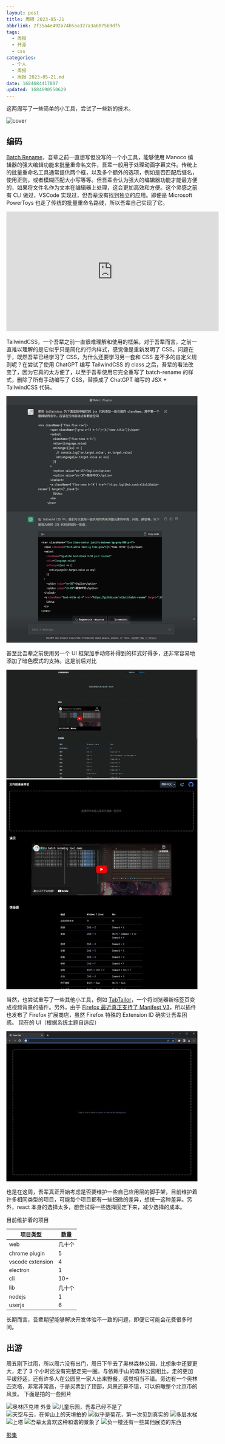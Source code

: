 ```yaml
---
layout: post
title: 周报 2023-05-21
abbrlink: 2f35a4e492a74b5aa327a3a6875b9df5
tags:
  - 周报
  - 开源
  - css
categories:
  - 个人
  - 周报
  - 周报 2023-05-21.md
date: 1684684417807
updated: 1684690550629
---
```


这两周写了一些简单的小工具，尝试了一些新的技术。

![cover](https://image-proxy.rxliuli.com/?url=https://lh3.googleusercontent.com/pw/AJFCJaX5kx0Zbw8lc_yLv7HzayA5RINQguIWgccyvwP_cmKmGVq6sNZs2B8DEIj78jKPMrpIOv8Ay6L8cg2cFwEClEQ1ExlRqpe_usLLBnI8HO8cb3QKkuHh8Caz6vP4YJCkh-zzr9QjsdMZL-DudcC8ZYPp=w1729-h1297-s-no)

## 编码

[Batch Rename](https://github.com/rxliuli/batch-rename)，吾辈之前一直想写但没写的一个小工具，能够使用 Manoco 编辑器的强大编辑功能来批量重命名文件，吾辈一般用于处理动画字幕文件。传统上的批量重命名工具通常提供两个框，以及多个额外的选项，例如是否匹配后缀名，使用正则，或者模糊匹配大小写等等。但吾辈会认为强大的编辑器功能才能最方便的，如果将文件名作为文本在编辑器上处理，这会更加高效和方便。这个灵感之前有 CLI 做过，VSCode 实现过，但吾辈没有找到独立的应用。即便是 Microsoft PowerToys 也走了传统的批量重命名路线，所以吾辈自己实现了它。

<iframe width="560" height="315" src="https://www.youtube.com/embed/PL3mft8DEHg" title="YouTube video player" frameborder="0" allow="accelerometer; autoplay; clipboard-write; encrypted-media; gyroscope; picture-in-picture; web-share" allowfullscreen></iframe>

TailwindCSS，一个吾辈之前一直很难理解和使用的框架。对于吾辈而言，之前一直难以理解的是它似乎只是简化的行内样式，感觉像是重新发明了 CSS。问题在于，既然吾辈已经学习了 CSS，为什么还要学习另一套和 CSS 差不多的自定义规则呢？在尝试了使用 ChatGPT 编写 TailwindCSS 的 class 之后，吾辈的看法改变了，因为它真的太方便了，以至于吾辈使用它完全重写了 batch-rename 的样式，删除了所有手动编写了 CSS，替换成了 ChatGPT 编写的 JSX + TailwindCSS 代码。

![使用 ChatGPT 生成 JSX + TailwindCSS](/resources/37c4dd88248d4a8ea3890c1bccca3c4e.jpg)

甚至比吾辈之前使用另一个 UI 框架加手动修补得到的样式好得多，还非常容易地添加了暗色模式的支持。这是前后对比

![之前](/resources/d963b951a211473dbec026fe1bc3b47b.jpg)
![之后](/resources/d0fd0bfcdcad48ccb853882ff8434c07.jpg)

当然，也尝试重写了一些其他小工具，例如 [TabTailor](https://github.com/rxliuli/tab-tailor)，一个将浏览器新标签页变成视频背景的插件。另外，由于 [Firefox 最近真正支持了 Manifest V3](https://extensionworkshop.com/documentation/develop/manifest-v3-migration-guide/)，所以插件也发布了 Firefox 扩展商店，虽然 Firefox 特殊的 Extension ID 确实让吾辈困惑。
现在的 UI（根据系统主题自适应）

![1684687890156.png](/resources/119d60ca352b47098216b94746137f08.png)

也是在这周，吾辈真正开始考虑是否要维护一些自己应用层的脚手架，目前维护着许多相同类型的项目，可能每个项目都有一些细微的差异，想统一这种差异。另外，react 本身的选择太多，想尝试将一些选择固定下来，减少选择的成本。

目前维护着的项目

| 项目类型             | 数量  |
| ---------------- | --- |
| web              | 几十个 |
| chrome plugin    | 5   |
| vscode extension | 4   |
| electron         | 1   |
| cli              | 10+ |
| lib              | 几十个 |
| nodejs           | 1   |
| userjs           | 6   |

长期而言，吾辈期望能够解决开发体验不一致的问题，即便它可能会花费很多时间。

## 出游

周五刚下过雨，所以周六没有出门，周日下午去了奥林森林公园，比想象中还要更大，走了 3 个小时还没有完整走完一圈。与依赖于山的森林公园相比，走的更加平缓舒适，还有许多人在公园里一家人出来野餐，感觉相当不错。旁边有一个奥林匹克塔，非常非常高，于是买票到了顶部，风景还算不错，可以俯瞰整个北京市的风景。
下面是拍的一些照片

![奥林匹克塔 外景](https://image-proxy.rxliuli.com/?url=https://lh3.googleusercontent.com/pw/AJFCJaUjnZKn0odEcRsHniyocCsLfyAKcbqYRkpAUF6KizliTcxZZNu6CXqtKxWwrFV023_rw6FhNPV4SNeutfpWaMQu-ZQ2h1sumv9NaQJXJgPkEoHW2YDqKfFZHmEU1ccaRF_MNgiSHyuLUpYi5lAU9SkT=w931-h1241-s-no)
![儿童乐园，吾辈已经不是了](https://image-proxy.rxliuli.com/?url=https://lh3.googleusercontent.com/pw/AJFCJaVPU4ts-CuPnYw9De6rZ1_teqaUzY1RfBsrfI1FuLv8-iEjlusAgnDax7bD0Xu3IykoEg9Irv-mRQ3mN1LCbWHne4H4uQx1mfkTXKqVmUIFuYwp-tljWrsYzxdMRQm0cFtrqqsluMUg_pOmwGf10G4t=w1655-h1241-s-no)
![天空与云，在仰山上的天境拍的](https://image-proxy.rxliuli.com/?url=https://lh3.googleusercontent.com/pw/AJFCJaWjGdsqA5T1IGfUyMv6XMQ_LzWFZygBvBxybPdEOQFTkkfNy4ruKyyQFA1pVjVULJq4V_v2x0idQfZ49rQkQXv4zLb-AacuuD6ae7TZJtpgqvM_hbGNNDkcb2FKhSlTmVlmsDoxMLEnuGbd3U-r_S5g=w1655-h1241-s-no)
![似乎是菊花，第一次见到真实的](https://image-proxy.rxliuli.com/?url=https://lh3.googleusercontent.com/pw/AJFCJaWDG5pXYr6wf2rrmhBssC-c6qJLwdjpHiNAGcpxABRJDiKQvdH9VpQmlhwBzXUIXYghRii5ZnY7mQIjL2HRFCGICyIQ86Cb7Axf2vy6fA6Wquqb_Ojsz_h-vu7pWSHA5cTvyL57ScwaWGsdP_vdYe43=w931-h1241-s-no)
![多层水梯](https://image-proxy.rxliuli.com/?url=https://lh3.googleusercontent.com/pw/AJFCJaWZHCD0GXSuLvD6v8_qogVPxQEyeMliIOSJ5d19YaPNwjyGamtFUjkuAbnmweTwb7bA3MsZt6Bpj5IOXMJeGpnKzI3kxD2DZVeOV3N-Sn2wJy2l7644LJJzR8Fofp4IlWPM9Skq6by43hs_iH0kU8xk=w931-h1241-s-no)
![上塔](https://image-proxy.rxliuli.com/?url=https://lh3.googleusercontent.com/pw/AJFCJaVuw8_v9yUcQQrx76LLwsGdSE3_YUt10wWMyeCSUGQamz02aRaCuQo2P9eZuRNgOGTv41slxBl93tEoETog-RHpQrxSlRAZyEJ0j944F6QmjGE-J6AeX_CBM9rRBNl5WxCQy6ZutKO0AS6yuoNr2rKu=w973-h1297-s-no)
![吾辈太喜欢这种和谐的景象了](https://image-proxy.rxliuli.com/?url=https://lh3.googleusercontent.com/pw/AJFCJaVmdazSmbk9rmjE3VIOQAJquSo-v_wrHUxv08Np8YcXdob0cgLEYIec8jwpNPmLYZLRsIkSy5pGKR7MIRbuHBllLvb6heZgLrbjV3Kh_vABucL3lq7CcfYfwaFusILTtckIPCmE93jNqZEDexUCesAd=w1655-h1241-s-no)
![负一楼还有一些其他展览的东西](https://image-proxy.rxliuli.com/?url=https://lh3.googleusercontent.com/pw/AJFCJaWRae66T98gl_if5-DT73jQbbvKYGemgJzEXDGlKCOHxDD04XAn5Qxrj9J3e16jZMP6fmbe6HJlrlmE7J_m1jqb2QaY0cmiWS2xyFAipg7Gf7XxWteNpY7sK9eY48Q48W4w5blUWaCPXR2XDyDf2sSq=w1729-h1297-s-no)

[影集](https://photos.app.goo.gl/arkhYX34JomnRbsu5)
